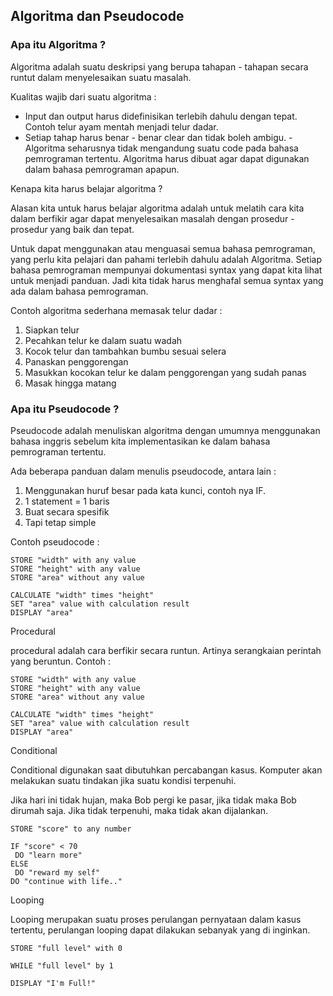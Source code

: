 ## Algoritma dan Pseudocode

### Apa itu Algoritma ?
Algoritma adalah suatu deskripsi yang berupa tahapan - tahapan secara runtut dalam menyelesaikan suatu masalah.

Kualitas wajib dari suatu algoritma :
- Input dan output harus didefinisikan terlebih dahulu dengan tepat. Contoh telur ayam mentah menjadi telur dadar.
- Setiap tahap harus benar - benar clear dan tidak boleh ambigu. - Algoritma seharusnya tidak mengandung suatu code pada bahasa pemrograman tertentu. Algoritma harus dibuat agar dapat digunakan dalam bahasa pemrograman apapun.

Kenapa kita harus belajar algoritma ?

Alasan kita untuk harus belajar algoritma adalah untuk melatih cara kita dalam berfikir agar dapat menyelesaikan masalah dengan prosedur - prosedur yang baik dan tepat.

Untuk dapat menggunakan atau menguasai semua bahasa pemrograman, yang perlu kita pelajari dan pahami terlebih dahulu adalah Algoritma. Setiap bahasa pemrograman mempunyai dokumentasi syntax yang dapat kita lihat untuk menjadi panduan. Jadi kita tidak harus menghafal semua syntax yang ada dalam bahasa pemrograman.

Contoh algoritma sederhana memasak telur dadar :

1. Siapkan telur
2. Pecahkan telur ke dalam suatu wadah
3. Kocok telur dan tambahkan bumbu sesuai selera
4. Panaskan penggorengan
5. Masukkan kocokan telur ke dalam penggorengan yang sudah panas
6. Masak hingga matang

### Apa itu Pseudocode ?
Pseudocode adalah menuliskan algoritma dengan umumnya menggunakan bahasa inggris sebelum kita implementasikan ke dalam bahasa pemrograman tertentu.

Ada beberapa panduan dalam menulis pseudocode, antara lain :
1. Menggunakan huruf besar pada kata kunci, contoh nya IF.
2. 1 statement = 1 baris
3. Buat secara spesifik
4. Tapi tetap simple

Contoh pseudocode :
```
STORE "width" with any value
STORE "height" with any value
STORE "area" without any value

CALCULATE "width" times "height"
SET "area" value with calculation result
DISPLAY "area"
```

Procedural

procedural adalah cara berfikir secara runtun. Artinya serangkaian perintah yang beruntun. Contoh :
```
STORE "width" with any value
STORE "height" with any value
STORE "area" without any value

CALCULATE "width" times "height"
SET "area" value with calculation result
DISPLAY "area"
```

Conditional

Conditional digunakan saat dibutuhkan percabangan kasus. Komputer akan melakukan suatu tindakan jika suatu kondisi terpenuhi. 

Jika hari ini tidak hujan, maka Bob pergi ke pasar, jika tidak maka Bob dirumah saja.
Jika tidak terpenuhi, maka tidak akan dijalankan.
```
STORE "score" to any number

IF "score" < 70
 DO "learn more"
ELSE 
 DO "reward my self"
DO "continue with life.."
```
Looping

Looping merupakan suatu proses perulangan pernyataan dalam kasus tertentu, perulangan looping dapat dilakukan sebanyak yang di inginkan.
```
STORE "full level" with 0

WHILE "full level" by 1

DISPLAY "I'm Full!"
```
